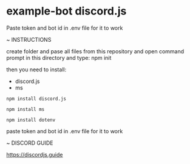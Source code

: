 # example-bot discord.js

Paste token and bot id in .env file for it to work

 ~ INSTRUCTIONS

 create folder and pase all files from this repository and open command prompt in this directory and type: npm init
 
 then you need to install:
  - discord.js
  - ms
 
```
npm install discord.js
```
```
npm install ms
```
```
npm install dotenv
```
 
 paste token and bot id in .env file for it to work
 
 ~ DISCORD GUIDE
 
 https://discordjs.guide
